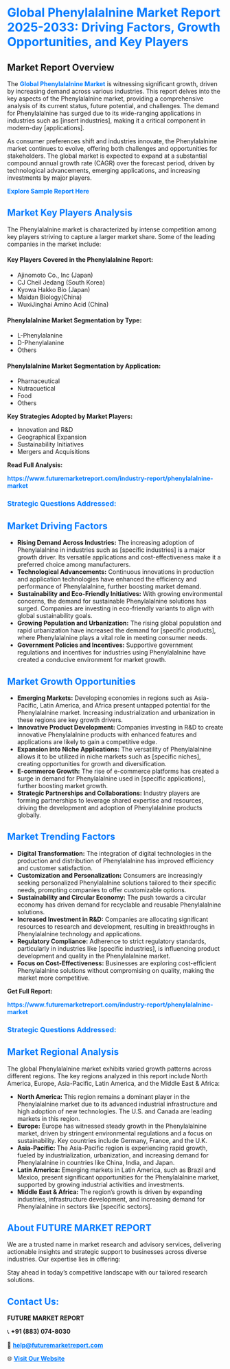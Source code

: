 <h1 style="color: #007BFF;">Global Phenylalalnine Market Report 2025-2033: Driving Factors, Growth Opportunities, and Key Players</h1>

<section id="overview">
<h2>Market Report Overview</h2>
<p>The <a href="https://www.futuremarketreport.com/industry-report/phenylalalnine-market" style="color: #007BFF; text-decoration: none;"><strong>Global Phenylalalnine Market</strong></a> is witnessing significant growth, driven by increasing demand across various industries. This report delves into the key aspects of the Phenylalalnine market, providing a comprehensive analysis of its current status, future potential, and challenges. The demand for Phenylalalnine has surged due to its wide-ranging applications in industries such as [insert industries], making it a critical component in modern-day [applications].</p>
<p>As consumer preferences shift and industries innovate, the Phenylalalnine market continues to evolve, offering both challenges and opportunities for stakeholders. The global market is expected to expand at a substantial compound annual growth rate (CAGR) over the forecast period, driven by technological advancements, emerging applications, and increasing investments by major players.</p>
</section>

<section id="overview">
<p><a href="https://www.futuremarketreport.com/request-sample/reportId=55559" style="color: #007BFF; text-decoration: none;"><strong>Explore Sample Report Here</strong></a></p>
</section>

<section id="key-players">
<h2 style="color: #007BFF;">Market Key Players Analysis</h2>
<p>The Phenylalalnine market is characterized by intense competition among key players striving to capture a larger market share. Some of the leading companies in the market include:</p>
<h4>Key Players Covered in the Phenylalalnine Report:</h4>
<ul><li>Ajinomoto Co., Inc (Japan)</li><li>CJ Cheil Jedang (South Korea)</li><li>Kyowa Hakko Bio (Japan)</li><li>Maidan Biology(China)</li><li>WuxiJinghai Amino Acid (China)</li></ul>
<h4>Phenylalalnine Market Segmentation by Type:</h4>
<ul><li>L-Phenylalanine</li><li>D-Phenylalanine</li><li>Others</li></ul>

<h4>Phenylalalnine Market Segmentation by Application:</h4>
<ul><li>Pharnaceutical</li><li>Nutracuetical</li><li>Food</li><li>Others</li></ul>
<p><strong>Key Strategies Adopted by Market Players:</strong></p>
<ul>
<li>Innovation and R&D</li>
<li>Geographical Expansion</li>
<li>Sustainability Initiatives</li>
<li>Mergers and Acquisitions</li>
</ul>
</section>

<section>
<p><strong>Read Full Analysis: </strong></p><a href="https://www.futuremarketreport.com/industry-report/phenylalalnine-market" style="color: #007BFF; text-decoration: none;"><strong>https://www.futuremarketreport.com/industry-report/phenylalalnine-market</strong></a>
<h3 style="color: #007BFF;">Strategic Questions Addressed:</h3>
</section>

<section id="driving-factors">
<h2 style="color: #007BFF;">Market Driving Factors</h2>
<ul>
<li><strong>Rising Demand Across Industries:</strong> The increasing adoption of Phenylalalnine in industries such as [specific industries] is a major growth driver. Its versatile applications and cost-effectiveness make it a preferred choice among manufacturers.</li>
<li><strong>Technological Advancements:</strong> Continuous innovations in production and application technologies have enhanced the efficiency and performance of Phenylalalnine, further boosting market demand.</li>
<li><strong>Sustainability and Eco-Friendly Initiatives:</strong> With growing environmental concerns, the demand for sustainable Phenylalalnine solutions has surged. Companies are investing in eco-friendly variants to align with global sustainability goals.</li>
<li><strong>Growing Population and Urbanization:</strong> The rising global population and rapid urbanization have increased the demand for [specific products], where Phenylalalnine plays a vital role in meeting consumer needs.</li>
<li><strong>Government Policies and Incentives:</strong> Supportive government regulations and incentives for industries using Phenylalalnine have created a conducive environment for market growth.</li>
</ul>
</section>

<section id="growth-opportunities">
<h2 style="color: #007BFF;">Market Growth Opportunities</h2>
<ul>
<li><strong>Emerging Markets:</strong> Developing economies in regions such as Asia-Pacific, Latin America, and Africa present untapped potential for the Phenylalalnine market. Increasing industrialization and urbanization in these regions are key growth drivers.</li>
<li><strong>Innovative Product Development:</strong> Companies investing in R&D to create innovative Phenylalalnine products with enhanced features and applications are likely to gain a competitive edge.</li>
<li><strong>Expansion into Niche Applications:</strong> The versatility of Phenylalalnine allows it to be utilized in niche markets such as [specific niches], creating opportunities for growth and diversification.</li>
<li><strong>E-commerce Growth:</strong> The rise of e-commerce platforms has created a surge in demand for Phenylalalnine used in [specific applications], further boosting market growth.</li>
<li><strong>Strategic Partnerships and Collaborations:</strong> Industry players are forming partnerships to leverage shared expertise and resources, driving the development and adoption of Phenylalalnine products globally.</li>
</ul>
</section>

<section id="trending-factors">
<h2 style="color: #007BFF;">Market Trending Factors</h2>
<ul>
<li><strong>Digital Transformation:</strong> The integration of digital technologies in the production and distribution of Phenylalalnine has improved efficiency and customer satisfaction.</li>
<li><strong>Customization and Personalization:</strong> Consumers are increasingly seeking personalized Phenylalalnine solutions tailored to their specific needs, prompting companies to offer customizable options.</li>
<li><strong>Sustainability and Circular Economy:</strong> The push towards a circular economy has driven demand for recyclable and reusable Phenylalalnine solutions.</li>
<li><strong>Increased Investment in R&D:</strong> Companies are allocating significant resources to research and development, resulting in breakthroughs in Phenylalalnine technology and applications.</li>
<li><strong>Regulatory Compliance:</strong> Adherence to strict regulatory standards, particularly in industries like [specific industries], is influencing product development and quality in the Phenylalalnine market.</li>
<li><strong>Focus on Cost-Effectiveness:</strong> Businesses are exploring cost-efficient Phenylalalnine solutions without compromising on quality, making the market more competitive.</li>
</ul>
</section>

<section>
<p><strong>Get Full Report: </strong></p><a href="https://www.futuremarketreport.com/industry-report/phenylalalnine-market" style="color: #007BFF; text-decoration: none;"><strong>https://www.futuremarketreport.com/industry-report/phenylalalnine-market</strong></a>
<h3 style="color: #007BFF;">Strategic Questions Addressed:</h3>
</section>


<section id="regional-analysis">
<h2 style="color: #007BFF;">Market Regional Analysis</h2>
<p>The global Phenylalalnine market exhibits varied growth patterns across different regions. The key regions analyzed in this report include North America, Europe, Asia-Pacific, Latin America, and the Middle East & Africa:</p>
<ul>
<li><strong>North America:</strong> This region remains a dominant player in the Phenylalalnine market due to its advanced industrial infrastructure and high adoption of new technologies. The U.S. and Canada are leading markets in this region.</li>
<li><strong>Europe:</strong> Europe has witnessed steady growth in the Phenylalalnine market, driven by stringent environmental regulations and a focus on sustainability. Key countries include Germany, France, and the U.K.</li>
<li><strong>Asia-Pacific:</strong> The Asia-Pacific region is experiencing rapid growth, fueled by industrialization, urbanization, and increasing demand for Phenylalalnine in countries like China, India, and Japan.</li>
<li><strong>Latin America:</strong> Emerging markets in Latin America, such as Brazil and Mexico, present significant opportunities for the Phenylalalnine market, supported by growing industrial activities and investments.</li>
<li><strong>Middle East & Africa:</strong> The region’s growth is driven by expanding industries, infrastructure development, and increasing demand for Phenylalalnine in sectors like [specific sectors].</li>
</ul>
</section>

<footer>
<h2 style="color: #007BFF;">About FUTURE MARKET REPORT</h2>
<p>We are a trusted name in market research and advisory services, delivering actionable insights and strategic support to businesses across diverse industries. Our expertise lies in offering:</p>

<p>Stay ahead in today’s competitive landscape with our tailored research solutions.</p>

<h2 style="color: #007BFF;">Contact Us:</h2>
<p><strong>FUTURE MARKET REPORT</strong></p>
<p>📞 <strong>+91 (883) 074-8030</strong></p>
<p>📧 <strong><a href="mailto:help@futuremarketreport.com" style="color: #007BFF;">help@futuremarketreport.com</a></strong></p>
<p>🌐 <strong><a href="https://www.futuremarketreport.com/" style="color: #007BFF;">Visit Our Website</a></strong></p>
</footer>